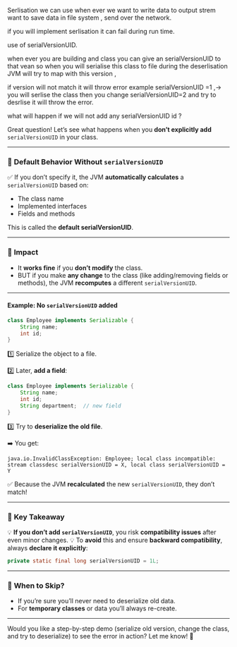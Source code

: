 Serlisation we can use when ever we want to write data to output strem 
want to save data in file system , send over the network. 

if you will  implement serlisation it can fail during run time. 

use of  serialVersionUID. 

when ever you are building and class  you can give an serialVersionUID to that vean 
so when you will serialise this class to file
during the deserlisation JVM will try to map with this version , 

if version will not match  it will throw error 
example
serialVersionUID  =1 ,-> you will serlise the class 
then you change serialVersionUID=2 
and try to desrlise it will throw the error. 


what will happen if we will not add any serialVersionUID id ?


Great question! Let’s see what happens when you **don’t explicitly add** `serialVersionUID` in your class.

---

### 🔹 **Default Behavior Without `serialVersionUID`**

✅ If you don’t specify it, the JVM **automatically calculates** a `serialVersionUID` based on:

* The class name
* Implemented interfaces
* Fields and methods

This is called the **default serialVersionUID**.

---

### 🔹 **Impact**

* It **works fine** if you **don’t modify** the class.
* BUT if you make **any change** to the class (like adding/removing fields or methods), the JVM **recomputes** a different `serialVersionUID`.

---

#### Example: No `serialVersionUID` added

```java
class Employee implements Serializable {
    String name;
    int id;
}
```

1️⃣ Serialize the object to a file.

2️⃣ Later, **add a field**:

```java
class Employee implements Serializable {
    String name;
    int id;
    String department;  // new field
}
```

3️⃣ Try to **deserialize the old file**.

➡️ You get:

```
java.io.InvalidClassException: Employee; local class incompatible: stream classdesc serialVersionUID = X, local class serialVersionUID = Y
```

✅ Because the JVM **recalculated** the new `serialVersionUID`, they don’t match!

---

### 🔹 **Key Takeaway**

💡 **If you don’t add `serialVersionUID`**, you risk **compatibility issues** after even minor changes.
💡 To **avoid** this and ensure **backward compatibility**, always **declare it explicitly**:

```java
private static final long serialVersionUID = 1L;
```

---

### 🔹 **When to Skip?**

* If you’re sure you’ll never need to deserialize old data.
* For **temporary classes** or data you’ll always re-create.

---

Would you like a step-by-step demo (serialize old version, change the class, and try to deserialize) to see the error in action? Let me know! 🚀
